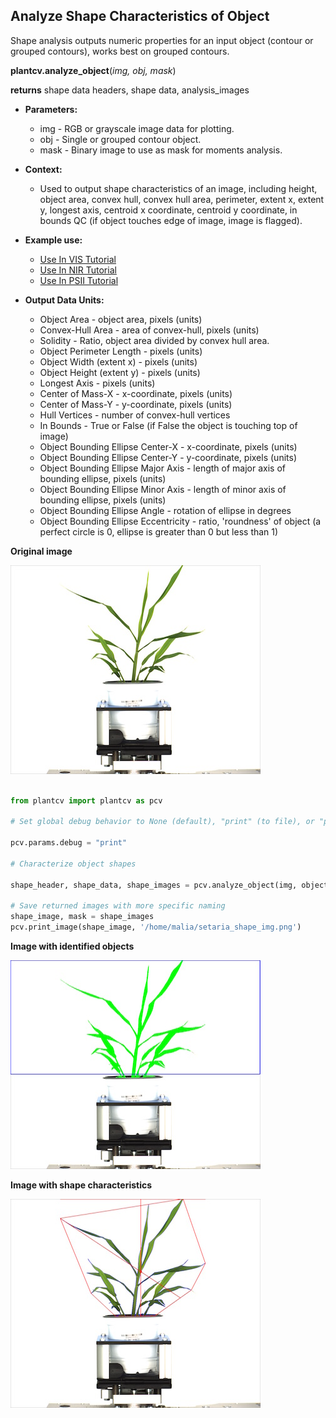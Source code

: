 ## Analyze Shape Characteristics of Object

Shape analysis outputs numeric properties for an input object (contour or grouped contours), works best on grouped contours.
 
**plantcv.analyze_object**(*img, obj, mask*)

**returns** shape data headers, shape data, analysis_images

- **Parameters:**
    - img - RGB or grayscale image data for plotting.
    - obj - Single or grouped contour object.
    - mask - Binary image to use as mask for moments analysis.
- **Context:**
    - Used to output shape characteristics of an image, including height, object area, convex hull, convex hull area, perimeter, extent x, extent y, longest axis, centroid x coordinate, centroid y coordinate, in bounds QC (if object touches edge of image, image is flagged). 
- **Example use:**
    - [Use In VIS Tutorial](vis_tutorial.md)
    - [Use In NIR Tutorial](nir_tutorial.md)
    - [Use In PSII Tutorial](psII_tutorial.md) 
    
- **Output Data Units:**
    - Object Area - object area, pixels (units)
    - Convex-Hull Area - area of convex-hull, pixels (units)
    - Solidity - Ratio, object area divided by convex hull area.
    - Object Perimeter Length - pixels (units)
    - Object Width (extent x) - pixels (units)
    - Object Height (extent y) - pixels (units)
    - Longest Axis - pixels (units)
    - Center of Mass-X - x-coordinate, pixels (units)
    - Center of Mass-Y - y-coordinate, pixels (units)
    - Hull Vertices - number of convex-hull vertices
    - In Bounds - True or False (if False the object is touching top of image)
    - Object Bounding Ellipse Center-X - x-coordinate, pixels (units)
    - Object Bounding Ellipse Center-Y - y-coordinate, pixels (units)
    - Object Bounding Ellipse Major Axis - length of major axis of bounding ellipse, pixels (units)
    - Object Bounding Ellipse Minor Axis - length of minor axis of bounding ellipse, pixels (units)
    - Object Bounding Ellipse Angle - rotation of ellipse in degrees
    - Object Bounding Ellipse Eccentricity - ratio, 'roundness' of object (a perfect circle is 0, ellipse is greater than 0 but less than 1)  
    
**Original image**

![Screenshot](img/documentation_images/analyze_shape/original_image.jpg)

```python

from plantcv import plantcv as pcv

# Set global debug behavior to None (default), "print" (to file), or "plot" (Jupyter Notebooks or X11)

pcv.params.debug = "print"

# Characterize object shapes
    
shape_header, shape_data, shape_images = pcv.analyze_object(img, objects, mask)

# Save returned images with more specific naming
shape_image, mask = shape_images
pcv.print_image(shape_image, '/home/malia/setaria_shape_img.png')
```

**Image with identified objects**

![Screenshot](img/documentation_images/analyze_shape/objects_on_image.jpg)

**Image with shape characteristics**

![Screenshot](img/documentation_images/analyze_shape/shapes_on_image.jpg)
